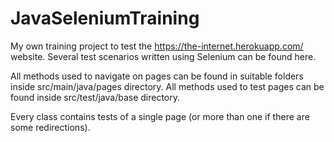# JavaSeleniumTraining
My own training project to test the https://the-internet.herokuapp.com/ website.
Several test scenarios written using Selenium can be found here.

All methods used to navigate on pages can be found in suitable folders inside src/main/java/pages directory.
All methods used to test pages can be found inside src/test/java/base directory.

Every class contains tests of a single page (or more than one if there are some redirections).

